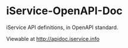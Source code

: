 # iService-OpenAPI-Doc
iService API definitions, in OpenAPI standard.  

Viewable at http://apidoc.iservice.info
